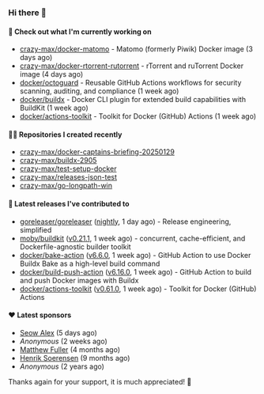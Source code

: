 ### Hi there 👋

#### 👷 Check out what I'm currently working on

- [crazy-max/docker-matomo](https://github.com/crazy-max/docker-matomo) - Matomo (formerly Piwik) Docker image (3 days ago)
- [crazy-max/docker-rtorrent-rutorrent](https://github.com/crazy-max/docker-rtorrent-rutorrent) - rTorrent and ruTorrent Docker image (4 days ago)
- [docker/octoguard](https://github.com/docker/octoguard) - Reusable GitHub Actions workflows for security scanning, auditing, and compliance (1 week ago)
- [docker/buildx](https://github.com/docker/buildx) - Docker CLI plugin for extended build capabilities with BuildKit (1 week ago)
- [docker/actions-toolkit](https://github.com/docker/actions-toolkit) - Toolkit for Docker (GitHub) Actions (1 week ago)

#### 👨‍💻 Repositories I created recently

- [crazy-max/docker-captains-briefing-20250129](https://github.com/crazy-max/docker-captains-briefing-20250129)
- [crazy-max/buildx-2905](https://github.com/crazy-max/buildx-2905)
- [crazy-max/test-setup-docker](https://github.com/crazy-max/test-setup-docker)
- [crazy-max/releases-json-test](https://github.com/crazy-max/releases-json-test)
- [crazy-max/go-longpath-win](https://github.com/crazy-max/go-longpath-win)

#### 🚀 Latest releases I've contributed to

- [goreleaser/goreleaser](https://github.com/goreleaser/goreleaser) ([nightly](https://github.com/goreleaser/goreleaser/releases/tag/nightly), 1 day ago) - Release engineering, simplified
- [moby/buildkit](https://github.com/moby/buildkit) ([v0.21.1](https://github.com/moby/buildkit/releases/tag/v0.21.1), 1 week ago) - concurrent, cache-efficient, and Dockerfile-agnostic builder toolkit
- [docker/bake-action](https://github.com/docker/bake-action) ([v6.6.0](https://github.com/docker/bake-action/releases/tag/v6.6.0), 1 week ago) - GitHub Action to use Docker Buildx Bake as a high-level build command
- [docker/build-push-action](https://github.com/docker/build-push-action) ([v6.16.0](https://github.com/docker/build-push-action/releases/tag/v6.16.0), 1 week ago) - GitHub Action to build and push Docker images with Buildx
- [docker/actions-toolkit](https://github.com/docker/actions-toolkit) ([v0.61.0](https://github.com/docker/actions-toolkit/releases/tag/v0.61.0), 1 week ago) - Toolkit for Docker (GitHub) Actions

#### ❤️ Latest sponsors
- [Seow Alex](https://github.com/seowalex) (5 days ago)
- _Anonymous_ (2 weeks ago)
- [Matthew Fuller](https://github.com/mathematics333) (4 months ago)
- [Henrik Soerensen](https://github.com/hsoerensen) (9 months ago)
- _Anonymous_ (2 years ago)

Thanks again for your support, it is much appreciated! 🙏
